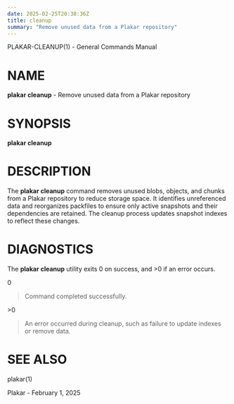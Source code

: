 ```yaml
---
date: 2025-02-25T20:38:36Z
title: cleanup
summary: "Remove unused data from a Plakar repository"
---
```

PLAKAR-CLEANUP(1) - General Commands Manual

# NAME

**plakar cleanup** - Remove unused data from a Plakar repository

# SYNOPSIS

**plakar cleanup**

# DESCRIPTION

The
**plakar cleanup**
command removes unused blobs, objects, and chunks from a Plakar
repository to reduce storage space.
It identifies unreferenced data and reorganizes packfiles to ensure
only active snapshots and their dependencies are retained.
The cleanup process updates snapshot indexes to reflect these changes.

# DIAGNOSTICS

The **plakar cleanup** utility exits&#160;0 on success, and&#160;&gt;0 if an error occurs.

0

> Command completed successfully.

&gt;0

> An error occurred during cleanup, such as failure to update indexes or
> remove data.

# SEE ALSO

plakar(1)

Plakar - February 1, 2025

